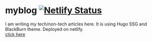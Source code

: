 # myblog [![Netlify Status](https://api.netlify.com/api/v1/badges/d9bee651-ad96-42ce-9986-0f0d0cd061c2/deploy-status)](https://app.netlify.com/sites/condescending-wright-8c9969/deploys)
I am writing my tech/non-tech articles here. It is using Hugo SSG and BlackBurn theme. Deployed on netlify.  
[click here](https://abdullahrkw.com)
